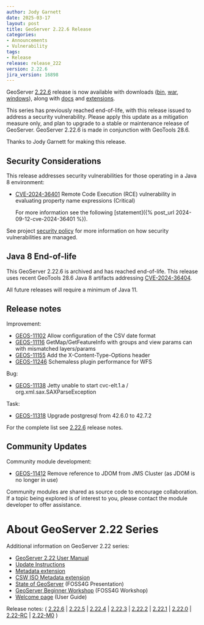 ```yaml
---
author: Jody Garnett
date: 2025-03-17
layout: post
title: GeoServer 2.22.6 Release
categories:
- Announcements
- Vulnerability
tags:
- Release
release: release_222
version: 2.22.6
jira_version: 16898
--- 
```


GeoServer [2.22.6](/release/2.22.6/) release is now available
with downloads
([bin](https://sourceforge.net/projects/geoserver/files/GeoServer/2.22.6/geoserver-2.22.6-bin.zip/download),
[war](https://sourceforge.net/projects/geoserver/files/GeoServer/2.22.6/geoserver-2.22.6-war.zip/download),
[windows](https://sourceforge.net/projects/geoserver/files/GeoServer/2.22.6/GeoServer-2.22.6-winsetup.exe/download)), along with 
[docs](https://sourceforge.net/projects/geoserver/files/GeoServer/2.22.6/geoserver-2.22.6-htmldoc.zip/download) and
[extensions](https://sourceforge.net/projects/geoserver/files/GeoServer/2.22.6/extensions/).

This series has previously reached end-of-life, with this release issued to address a security vulnerability. Please apply this update as a mitigation measure only, and plan to upgrade to a stable or maintenance release of GeoServer.
GeoServer 2.22.6 is made in conjunction with GeoTools 28.6. 

Thanks to Jody Garnett for making this release. 

## Security Considerations

This release addresses security vulnerabilities for those operating in a Java 8 environment:

* [CVE-2024-36401](https://github.com/geoserver/geoserver/security/advisories/GHSA-6jj6-gm7p-fcvv) Remote Code Execution (RCE) vulnerability in evaluating property name expressions (Critical)
  
  For more information see the following [statement]({% post_url 2024-09-12-cve-2024-36401 %}).

See project [security policy](https://github.com/geoserver/geoserver/blob/main/SECURITY.md) for more information on how security vulnerabilities are managed. 

## Java 8 End-of-life

This GeoServer 2.22.6 is archived and has reached end-of-life. This release uses recent GeoTools 28.6 Java 8 artifacts addressing [CVE-2024-36404](https://github.com/geotools/geotools/security/advisories/GHSA-w3pj-wh35-fq8w).

All future releases will require a minimum of Java 11.

## Release notes

Improvement:

* [GEOS-11102](https://osgeo-org.atlassian.net/browse/GEOS-11102) Allow configuration of the CSV date format
* [GEOS-11116](https://osgeo-org.atlassian.net/browse/GEOS-11116) GetMap/GetFeatureInfo with groups and view params can with mismatched layers/params
* [GEOS-11155](https://osgeo-org.atlassian.net/browse/GEOS-11155) Add the X-Content-Type-Options header
* [GEOS-11246](https://osgeo-org.atlassian.net/browse/GEOS-11246) Schemaless plugin performance for WFS

Bug:

* [GEOS-11138](https://osgeo-org.atlassian.net/browse/GEOS-11138) Jetty unable to start  cvc-elt.1.a / org.xml.sax.SAXParseException

Task:

* [GEOS-11318](https://osgeo-org.atlassian.net/browse/GEOS-11318) Upgrade postgresql from 42.6.0 to 42.7.2

For the complete list see [2.22.6](https://github.com/geoserver/geoserver/releases/tag/2.22.6) release notes. 

## Community Updates

Community module development:

* [GEOS-11412](https://osgeo-org.atlassian.net/browse/GEOS-11412) Remove reference to JDOM from JMS Cluster (as JDOM is no longer in use)

Community modules are shared as source code to encourage collaboration. If a topic being explored is of interest to you, please contact the module developer to offer assistance. 

# About GeoServer 2.22 Series

Additional information on GeoServer 2.22 series:

* [GeoServer 2.22 User Manual](https://docs.geoserver.org/2.22.x/en/user/)
* [Update Instructions](https://docs.geoserver.org/latest/en/user/installation/upgrade.html)
* [Metadata extension](https://docs.geoserver.org/latest/en/user/extensions/metadata/index.html)
* [CSW ISO Metadata extension](https://docs.geoserver.org/latest/en/user/extensions/csw-iso/index.html)
* [State of GeoServer](https://docs.google.com/presentation/d/1mnOFSvYb8npVudvUR5MSjSTFHc6ZQ_bStafZrBV7LZ8/edit?usp=sharing) (FOSS4G Presentation)
* [GeoServer Beginner Workshop](https://docs.google.com/presentation/d/1fbPLN-1Cs95WK-IxDG1PxCEKyHwFbNBGNkkomxmLr0Y/edit?usp=sharing) (FOSS4G Workshop)
* [Welcome page](https://docs.geoserver.org/latest/en/user/webadmin/welcome.html) (User Guide)

Release notes:
( [2.22.6](https://github.com/geoserver/geoserver/releases/tag/2.22.6)
| [2.22.5](https://github.com/geoserver/geoserver/releases/tag/2.22.5)
| [2.22.4](https://github.com/geoserver/geoserver/releases/tag/2.22.4)
| [2.22.3](https://github.com/geoserver/geoserver/releases/tag/2.22.3)
| [2.22.2](https://github.com/geoserver/geoserver/releases/tag/2.22.2)
| [2.22.1](https://github.com/geoserver/geoserver/releases/tag/2.22.1)
| [2.22.0](https://github.com/geoserver/geoserver/releases/tag/2.22.0)
| [2.22-RC](https://github.com/geoserver/geoserver/releases/tag/2.22-RC)
| [2.22-M0](https://github.com/geoserver/geoserver/releases/tag/2.22-M0)
) 

